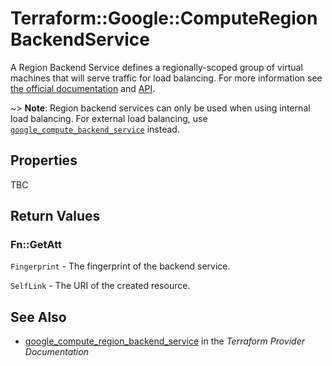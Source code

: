 # Terraform::Google::ComputeRegionBackendService

A Region Backend Service defines a regionally-scoped group of virtual machines that will serve traffic for load balancing.
For more information see [the official documentation](https://cloud.google.com/compute/docs/load-balancing/internal/)
and [API](https://cloud.google.com/compute/docs/reference/latest/regionBackendServices).

~> **Note**: Region backend services can only be used when using internal load balancing. For external load balancing, use
  [`google_compute_backend_service`](compute_backend_service.html) instead.

## Properties

TBC

## Return Values

### Fn::GetAtt

`Fingerprint` - The fingerprint of the backend service.

`SelfLink` - The URI of the created resource.

## See Also

* [google_compute_region_backend_service](https://www.terraform.io/docs/providers/google/r/compute_region_backend_service.html) in the _Terraform Provider Documentation_